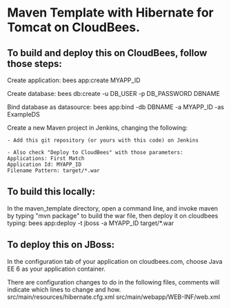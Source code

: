 # Maven Template with Hibernate for Tomcat on CloudBees.
## To build and deploy this on CloudBees, follow those steps:

Create application:
    bees app:create MYAPP_ID

Create database:
    bees db:create -u DB_USER -p DB_PASSWORD DBNAME

Bind database as datasource:
    bees app:bind -db DBNAME -a MYAPP_ID -as ExampleDS

Create a new Maven project in Jenkins, changing the following:

	- Add this git repository (or yours with this code) on Jenkins

	- Also check "Deploy to CloudBees" with those parameters:
    Applications: First Match
    Application Id: MYAPP_ID
    Filename Pattern: target/*.war

## To build this locally:

In the maven_template directory, open a command line, and invoke maven by typing "mvn package" to build the war file, then deploy it on cloudbees typing:
    bees app:deploy -t jboss -a MYAPP_ID target/*.war

## To deploy this on JBoss:

In the configuration tab of your application on cloudbees.com, choose Java EE 6 as your application container.

There are configuration changes to do in the following files, comments will indicate which lines to change and how.
    src/main/resources/hibernate.cfg.xml
    src/main/webapp/WEB-INF/web.xml
